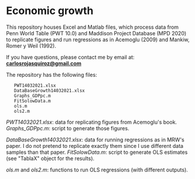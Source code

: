 # Economic growth
This repository houses Excel and Matlab files, which process data from Penn World Table (PWT 10.0) and Maddison Project Database (MPD 2020) to replicate figures and run regressions as in Acemoglu (2009) and Mankiw, Romer y Weil (1992).

If you have questions, please contact me by email at:
**carlosrojasquiroz@gmail.com**

The repository has the following files:

       PWT14032021.xlsx
       DataBaseGrowth14032021.xlsx      
       Graphs_GDPpc.m
       FitSolowData.m
       ols.m
       ols2.m

*PWT14032021.xlsx*: data for replicating figures from Acemoglu's book.
*Graphs_GDPpc.m*: script to generate those figures. 

*DataBaseGrowth14032021.xlsx*: data for running regressions as in MRW's paper. I do not pretend to replicate exactly them since I use different data samples than that paper.
*FitSolowData.m*: script to generate OLS estimates (see "TablaX" object for the results).

*ols.m* and *ols2.m*: functions to run OLS regressions (with different outputs). 
